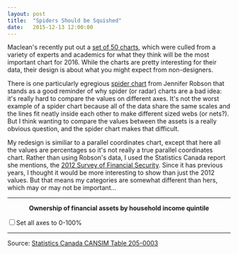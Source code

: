 ```yaml
---
layout: post
title:  "Spiders Should be Squished"
date:   2015-12-13 12:00:00
---
```


Maclean's recently put out a [set of 50 charts](http://www.macleans.ca/economy/economicanalysis/the-most-important-charts-for-the-canadian-economy-in-2016/), which were culled from a variety of experts and academics for what they think will be the most important chart for 2016. While the charts are pretty interesting for their data, their design is about what you might expect from non-designers. 

There is one particularly egregious [spider chart](http://www.macleans.ca/wp-content/uploads/2015/11/RObson.jpeg) from Jennifer Robson that stands as a good reminder of why spider (or radar) charts are a bad idea: it's really hard to compare the values on different axes. It's not the worst example of a spider chart because all of the data share the same scales and the lines fit neatly inside each other to make different sized webs (or nets?). But I think wanting to compare the values between the assets is a really obvious question, and the spider chart makes that difficult.

My redesign is similiar to a parallel coordinates chart, except that here all the values are percentages so it's not really a true parallel coordinates chart. Rather than using Robson's data, I used the Statistics Canada report she mentions, the [2012 Survey of Financial Security](http://www.statcan.gc.ca/daily-quotidien/150127/dq150127d-eng.htm). Since it has previous years, I thought it would be more interesting to show than just the 2012 values. But that means my categories are somewhat different than hers, which may or may not be important...

* * *

<div id="safetyTip" class="hidden">
  <p id="tipTop"><span id="tipTitle"></span></p>
  <p class="tipInfo hidden" id="tipWarning">Data unavailable or too unreliable to be published</span></p>
  <p class="tipInfo"><span id="tipText1"></span></p>
</div>
<p class="safetyTitle"><strong>Ownership of financial assets by household income quintile</strong></p>
<div id="safetyChart"></div>
<label><input id="setBase" data-key="axes" type="checkbox" name="axes">Set all axes to 0-100%</label>

* * *

Source: [Statistics Canada CANSIM Table 205-0003](http://www5.statcan.gc.ca/cansim/a26?lang=eng&retrLang=eng&id=2050003&&pattern=&stByVal=1&p1=1&p2=-1&tabMode=dataTable&csid=)


<style>

svg {
  font: 10px sans-serif;
}

.background path {
  fill: none;
  stroke: none;
  stroke-width: 20px;
  pointer-events: stroke;
}

.foreground path {
  fill: none;
  stroke-width: 2px;
  stroke-linejoin: round;
  stroke-opacity: 0.6;
  cursor: pointer;
  -webkit-transition: stroke 125ms linear;
}

.axis .title {
  font-size: 9px;
  font-weight: bold;
  text-transform: uppercase;
}

.axis line,
.axis path {
  fill: none;
  stroke: #bdbdbd;
  stroke-width: 1px;
  shape-rendering: crispEdges;
}

.label {
  -webkit-transition: fill 125ms linear;
  cursor: pointer;
}

.label:hover {
  font-weight: bold;
}

.active .label:not(.inactive) {
  font-weight: bold;
}

.label.inactive {
  fill: #ccc;
}

.foreground path.inactive {
  stroke: #ccc;
  stroke-opacity: .5;
  stroke-width: 1px;
}

.dataPoint.inactive {
  fill: #ccc;
}

.safetyTitle {
  text-align: center;
}

/* Tooltip */
.hidden {
  display: none;
}

#safetyTip {
  border: 1px solid black;
  border-radius: 5px;
  background-color: white;
  box-shadow: 2px 2px 2px 3px rgba(0, 0, 0, 0.05);
  position: absolute;
  width: 225px;
  height: auto;
  padding: 10px;
  pointer-events: none;
}

#safetyTip strong {
  font-weight: bold;
}

#safetyTip #tipTop {
  font-size: 16px;
  font-weight: bold;
  margin-bottom: 10px !important;
}

#safetyTip .tipInfo {
  font-size: 12px;
  margin: 0;
}

.hidden {
  display: none;
}

</style>

<script src="http://d3js.org/d3.v3.min.js"></script>
<script src="{{ site.baseurl }}/js/colorbrewer.js"></script>

<script>

// Based on http://bl.ocks.org/mbostock/3709000

var margin = {top: 100, right: 70, bottom: 20, left: 110},
    width = 740 - margin.left - margin.right,
    height = 600 - margin.top - margin.bottom;

var format = d3.format("%");

var base = 1;

var coordinates = [0, 0];
var body = d3.select("body")
    .on("mousemove", function() {
      coordinates = d3.mouse(this);
    })
    .on("mousedown", function() {
      coordinates = d3.mouse(this);
    });

var dimensions = [
  {
    name: "Name",
    scale: d3.scale.ordinal().rangePoints([0, height]),
    type: String,
    desc: ""
  },
  /* Private pension assets */
  {
    name: "Retirement savings",
    scale: d3.scale.linear().range([height, 0]),
    type: Number,
    desc: "Includes Registered Retirement Savings Plans (RRSPs), Registered Retirement Income Funds (RRIFs), Locked-in Retirement Accounts (LIRAs), Deferred Profit Sharing Plans (DPSPs), annuities and other miscellaneous pension assets"
  },
  {
    name: "EPPs",
    scale: d3.scale.linear().range([height, 0]),
    type: Number,
    desc: "Employer-sponsored Registered Pension Plans"
  },
  /* Financial assets, non pension */
  {
    name: "Cash deposits",
    scale: d3.scale.linear().range([height, 0]),
    type: Number,
    desc: "Deposits in financial institutions. In 2012, this category includes Treasury Bills"
  },
  {
    name: "Investment funds",
    scale: d3.scale.linear().range([height, 0]),
    type: Number,
    desc: "Mutual funds, investment funds and income trusts"
  },
  {
    name: "Stocks",
    scale: d3.scale.linear().range([height, 0]),
    type: Number,
    desc: ""
  },
  {
    name: "Bonds",
    scale: d3.scale.linear().range([height, 0]),
    type: Number,
    desc: "Includes saving and other"
  },
  {
    name: "TFSA",
    scale: d3.scale.linear().range([height, 0]),
    type: Number,
    desc: "Tax Free Saving Accounts"
  },
  {
    name: "Other financial assets",
    scale: d3.scale.linear().range([height, 0]),
    type: Number,
    desc: "Includes Registered Education Savings Plans (RESPs), treasury bills (1999 and 2005 only) mortgage-backed securities, money held in trust, money owed to the respondent and other miscellaneous financial assets, including shares of privately held companies"
  },
  /* Non-financial assets */
  {
    name: "Principal residence",
    scale: d3.scale.linear().range([height, 0]),
    type: Number,
    desc: ""
  },
  {
    name: "Other real estate",
    scale: d3.scale.linear().range([height, 0]),
    type: Number,
    desc: ""
  },
  {
    name: "Vehicles",
    scale: d3.scale.linear().range([height, 0]),
    type: Number,
    desc: ""
  },
  {
    name: "Equity in business",
    scale: d3.scale.linear().range([height, 0]),
    type: Number,
    desc: ""
  }
];

var colourReds = d3.scale.ordinal()
    .domain(["1999", "2005", "2012"])
    .range(["#e31a1c", "#630B0C", "#C91719"]);
var colourBlues = d3.scale.ordinal()
    .domain(["1999", "2005", "2012"])
    .range(["#1f78b4", "#092334", "#1B679A"]);
var colourPurples = d3.scale.ordinal()
    .domain(["1999", "2005", "2012"])
    .range(["#33a02c", "#1F601A", "#37AD30"]);
var colourOranges = d3.scale.ordinal()
    .domain(["1999", "2005", "2012"])
    .range(["#ff7f00", "#7F3F00", "#BF5F00"]);

var x = d3.scale.ordinal()
    .domain(dimensions.map(function(d) { return d.name; }))
    .rangePoints([0, width]);

var line = d3.svg.line()
    .defined(function(d) { return !isNaN(d[1]); });

var yAxis = d3.svg.axis()
    .orient("left")
    .ticks(5);

var svg = d3.select("#safetyChart").append("svg")
    .attr("width", width + margin.left + margin.right)
    .attr("height", height + margin.top + margin.bottom)
  .append("g")
    .attr("transform", "translate(" + margin.left + "," + margin.top + ")");

var dimension = svg.selectAll(".dimension")
    .data(dimensions)
  .enter().append("g")
    .attr("class", "dimension")
    .attr("transform", function(d) { return "translate(" + x(d.name) + ")"; });

d3.csv("{{ site.baseurl }}/data/2015/12/finsafety.csv", function(error, data) {
  if (error) throw error;

  dimensions.forEach(function(dimension) {
    dimension.scale.domain(dimension.type === Number
        ? d3.extent(data, function(d) { return +d[dimension.name]; }) /*[0, 1]*/ 
        : data.map(function(d) { return d[dimension.name]; }).reverse());
  });

  var background = svg.append("g")
      .attr("class", "background")
    .selectAll("path")
      .data(data)
    .enter().append("path")
      .attr("d", drawInit);

  background.transition()
      .duration(2000)
      .attr("d", draw);

  var foreground = svg.append("g")
      .attr("class", "foreground")
    .selectAll("path")
      .data(data)
    .enter().append("path")
      .attr("d", drawInit)
      .attr("stroke", function(d) {
        if (d.Name.substr(0,6) === "Lowest") {
          return colourReds(d.Name.substr(-4));
        } else if (d.Name.substr(0,6) === "Second") {
          return colourBlues(d.Name.substr(-4));
        } else if (d.Name.substr(0,6) === "Middle") {
          return colourOranges(d.Name.substr(-4));
        } else {
          return colourPurples(d.Name.substr(-4));
        }
      });

  foreground.transition()
      .delay(function(d, i) {
        return i * 200;
      })
      .duration(1000)
      .attr("d", draw);

  var circles = [];
  var circle;
  dimensions.filter(function(d) { return d.name !== "Name"; }).forEach(function(dimension) {
    circle = svg.append("g")
      .selectAll("circle")
      .data(data)
      .enter()
      .append("circle")
      .attr("class", "dataPoint")
      .attr("cx", 0)
      .attr("cy", function(d) { return dimension.scale(d[dimension.name]); })
      .attr("r", 2)
      .attr("fill", function(d) {
        if (d[dimension.name] == 0) {
          return "white";
        }

        if (d.Name.substr(0,6) === "Lowest") {
          return colourReds(d.Name.substr(-4));
        } else if (d.Name.substr(0,6) === "Second") {
          return colourBlues(d.Name.substr(-4));
        } else if (d.Name.substr(0,6) === "Middle") {
          return colourOranges(d.Name.substr(-4));
        } else {
          return colourPurples(d.Name.substr(-4));
        }
      })
      .on("mouseover", function(d) {
        var xPos = coordinates[0] + 15;
        if (x(dimension.name) > width / 2) {
          xPos = coordinates[0] - 250;
        }
        var yPos = coordinates[1];
        d3.select("#safetyTip")
          .style("left", xPos + "px")
          .style("top", yPos + "px");

        d3.select("#safetyTip")
          .select("#tipTitle").text(d.Name + " " + dimension.name);
        d3.select("#safetyTip")
          .select("#tipText1").text(format(d[dimension.name]));
        if (d[dimension.name] == 0) {
          d3.select("#safetyTip")
            .select("#tipWarning").classed("hidden", false);
          d3.select("#safetyTip")
            .select("#tipText1").classed("hidden", true);
        }

        d3.select("#safetyTip").classed("hidden", false);
      })
      .on("mouseout", function(d) {
        d3.select("#safetyTip").classed("hidden", true);
        d3.select("#safetyTip")
            .select("#tipWarning").classed("hidden", true);
        d3.select("#safetyTip")
          .select("#tipText1").classed("hidden", false);
      });

    circles.push(circle);
  });

  function colourCheck(d) {
    if (d.Name.substr(0,6) === "Lowest") {
      return colourReds(d.Name.substr(-4));
    } else if (d.Name.substr(0,6) === "Second") {
      return colourBlues(d.Name.substr(-4));
    } else if (d.Name.substr(0,6) === "Middle") {
      return colourOranges(d.Name.substr(-4));
    } else {
      return colourPurples(d.Name.substr(-4));
    }
  }

  dimensions.filter(function(d) { return d.name !== "Name"; }).forEach(function(dimension, i) {
    circles[i].transition()
      .delay(function(d, l) {
        return l * 200;
      })
      .duration(1000)
      .attr("cx", x(dimension.name));
  });

  dimension.append("g")
      .attr("class", "axis")
      .each(function(d, i) { 
        if (d.name === "Name") { 
          d3.select(this).call(yAxis.scale(d.scale));
        /*} else if (i >= 2) {
          d3.select(this).call(yAxis.scale(d.scale).tickFormat(""));*/
        } else {
          d3.select(this).call(yAxis.scale(d.scale).tickFormat(format));
        }
      })
    .append("text")
      .attr("class", "title")
      .attr("text-anchor", "start")
      .attr("y", -3)
      .attr("x", 3)
      .attr("transform", "rotate(-45)")
      .text(function(d) { 
        if (d.name === "Name") {
          return "";
        } else {
          return d.name; 
        }})
      .on("mouseover", function(d) {
        var xPos = coordinates[0] + 15;
        if (x(d.name) > width / 2) {
          xPos = coordinates[0] - 250;
        }
        var yPos = coordinates[1];
        d3.select("#safetyTip")
          .style("left", xPos + "px")
          .style("top", yPos + "px");

        d3.select("#safetyTip")
          .select("#tipTitle").text(d.name);
        d3.select("#safetyTip")
          .select("#tipText1").text(d.desc);

        d3.select("#safetyTip").classed("hidden", false);
      })
      .on("mouseout", function(d) {
        d3.select("#safetyTip").classed("hidden", true);
      });

  // Rebind the axis data to simplify mouseover.
  svg.select(".axis").selectAll("text:not(.title)")
      .attr("class", "label")
      .data(data, function(d) { return d.Name || d; });

  var projection = svg.selectAll(".axis .label,.background path,.foreground path, .dataPoint")
      .on("click", click);

  projection.classed("inactive", true);
  svg.classed("active", true);
  projection.filter(function(d) { return d.Name.substr(-4) === "2012"; })
    .classed("inactive", false);

  var selected = ["Lowest quintile 2012", "Second quintile 2012", "Middle quintile 2012", "Fourth quintile 2012"];

  function click(d) {
    if (d3.select(this).classed("inactive")) {
        projection.filter(function(p) { return p === d; })
          .classed("inactive", false);
        projection.filter(function(p) { return p === d; }).each(moveToFront);
        selected.push(d.Name);
      } else {
        projection.filter(function(p) { return p === d; })
          .classed("inactive", true);
        selected.splice(selected.indexOf(d.Name), 1);
      }
  }

  function moveToFront() {
    this.parentNode.appendChild(this);
  }

  var checkbox = d3.selectAll("#setBase")
    .datum(function() { return this.getAttribute("data-key"); })
    .on("click", function(d) {
      if (base == 1) {
        dimensions.forEach(function(dimension) {
          dimension.scale.domain(dimension.type === Number
              ? [0, 1] 
              : data.map(function(d) { return d[dimension.name]; }).reverse());
        });

        base = 0;
      } else {
        dimensions.forEach(function(dimension) {
          dimension.scale.domain(dimension.type === Number
              ? d3.extent(data, function(d) { return +d[dimension.name]; }) 
              : data.map(function(d) { return d[dimension.name]; }).reverse());
        });

        base = 1;
      }

      dimension.selectAll("g").remove();
      yAxis = d3.svg.axis()
        .orient("left")
        .ticks(5);
      
      dimension.append("g")
      .attr("class", "axis")
      .each(function(d, i) { 
        if (d.name === "Name") { 
          d3.select(this).call(yAxis.scale(d.scale));
        /*} else if (i >= 2) {
          d3.select(this).call(yAxis.scale(d.scale).tickFormat(""));*/
        } else {
          d3.select(this).call(yAxis.scale(d.scale).tickFormat(format));
        }
      })
      .append("text")
        .attr("class", "title")
        .attr("text-anchor", "start")
        .attr("y", -3)
        .attr("x", 3)
        .attr("transform", "rotate(-45)")
        .text(function(d) { 
          if (d.name === "Name") {
            return "";
          } else {
            return d.name; 
          }})
        .on("mouseover", function(d) {
          var xPos = coordinates[0] + 15;
          if (x(d.name) > width / 2) {
            xPos = coordinates[0] - 250;
          }
          var yPos = coordinates[1];
          d3.select("#safetyTip")
            .style("left", xPos + "px")
            .style("top", yPos + "px");

          d3.select("#safetyTip")
            .select("#tipTitle").text(d.name);
          d3.select("#safetyTip")
            .select("#tipText1").text(d.desc);

          d3.select("#safetyTip").classed("hidden", false);
        })
        .on("mouseout", function(d) {
          d3.select("#safetyTip").classed("hidden", true);
        });

        // Rebind the axis data to simplify mouseover.
        svg.select(".axis").selectAll("text:not(.title)")
            .attr("class", "label")
            .data(data, function(d) { return d.Name || d; });

      projection = svg.selectAll(".axis .label,.background path,.foreground path, .dataPoint")
        .on("click", click);
          projection.classed("inactive", true);
      svg.classed("active", true);
      projection.filter(function(d) { return selected.indexOf(d.Name) !== -1; })
        .classed("inactive", false);


      background.transition()
        .duration(2000)
        .attr("d", draw);

      foreground.transition()
        .delay(function(d, i) {
          return i * 200;
        })
        .duration(1000)
        .attr("d", draw);

      dimensions.filter(function(d) { return d.name !== "Name"; }).forEach(function(dimension, i) {
        circles[i].transition()
          .delay(function(d, l) {
            return l * 200;
          })
          .duration(1000)
          .attr("cy", function(d) { return dimension.scale(d[dimension.name]); });
      });
    });
});

function drawInit(d) {
  return line(dimensions.map(function(dimension) {
    return [0, dimensions[0].scale(d["Name"])];
  }));
}

function draw(d) {
  return line(dimensions.map(function(dimension) {
    return [x(dimension.name), dimension.scale(d[dimension.name])];
  }));
}

</script>